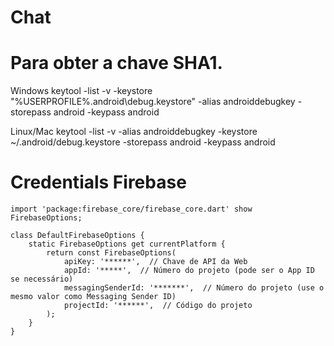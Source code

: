 # Chat

# Para obter a chave SHA1.

Windows
keytool -list -v -keystore "%USERPROFILE%\.android\debug.keystore" -alias androiddebugkey -storepass android -keypass android

Linux/Mac
keytool -list -v -alias androiddebugkey -keystore ~/.android/debug.keystore -storepass android -keypass android

# Credentials Firebase

    import 'package:firebase_core/firebase_core.dart' show FirebaseOptions;
    
    class DefaultFirebaseOptions {
        static FirebaseOptions get currentPlatform {
            return const FirebaseOptions(
                apiKey: '******',  // Chave de API da Web
                appId: '*****',  // Número do projeto (pode ser o App ID se necessário)
                messagingSenderId: '*******',  // Número do projeto (use o mesmo valor como Messaging Sender ID)
                projectId: '******',  // Código do projeto
            );
        }
    }

